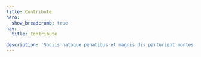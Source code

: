 ```yaml
---
title: Contribute
hero:
  show_breadcrumb: true
nav:
  title: Contribute

description: 'Sociis natoque penatibus et magnis dis parturient montes, nascetur ridiculus mus.'
---
```

